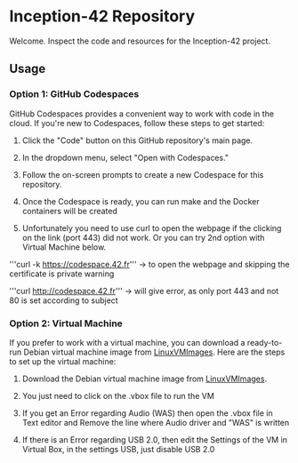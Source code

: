 # Inception-42 Repository

Welcome. Inspect the code and resources for the Inception-42 project.

## Usage

### Option 1: GitHub Codespaces

GitHub Codespaces provides a convenient way to work with code in the cloud. If you're new to Codespaces, follow these steps to get started:

1. Click the "Code" button on this GitHub repository's main page.

2. In the dropdown menu, select "Open with Codespaces."

3. Follow the on-screen prompts to create a new Codespace for this repository.

4. Once the Codespace is ready, you can run make and the Docker containers will be created

5. Unfortunately you need to use curl to open the webpage if the clicking on the link (port 443) did not work. Or you can try 2nd option with Virtual Machine below.

'''curl -k https://codespace.42.fr'''  ->  to open the webpage and skipping the certificate is private warning

'''curl http://codespace.42.fr''' -> will give error, as only port 443 and not 80 is set according to subject


### Option 2: Virtual Machine

If you prefer to work with a virtual machine, you can download a ready-to-run Debian virtual machine image from [LinuxVMImages](https://www.linuxvmimages.com/). Here are the steps to set up the virtual machine:

1. Download the Debian virtual machine image from [LinuxVMImages](https://www.linuxvmimages.com/).

2. You just need to click on the .vbox file to run the VM

3. If you get an Error regarding Audio (WAS) then open the .vbox file in Text editor and Remove the line where Audio driver and "WAS" is written

4. If there is an Error regarding USB 2.0, then edit the Settings of the VM in Virtual Box, in the settings USB, just disable USB 2.0

